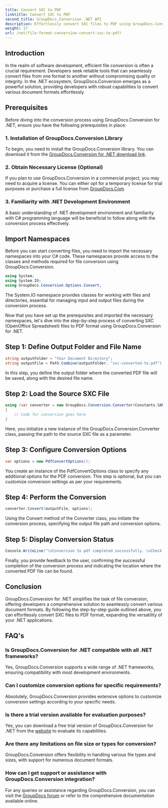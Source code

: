 ```yaml
---
title: Convert SXC to PDF
linktitle: Convert SXC to PDF
second_title: GroupDocs.Conversion .NET API
description: Effortlessly convert SXC files to PDF using GroupDocs.Conversion for .NET. Customize conversion options for seamless integration into your .NET applications.
weight: 17
url: /net/file-format-conversion-convert-sxc-to-pdf/
---
```

## Introduction
In the realm of software development, efficient file conversion is often a crucial requirement. Developers seek reliable tools that can seamlessly convert files from one format to another without compromising quality or integrity. In the .NET ecosystem, GroupDocs.Conversion emerges as a powerful solution, providing developers with robust capabilities to convert various document formats effortlessly.
## Prerequisites
Before diving into the conversion process using GroupDocs.Conversion for .NET, ensure you have the following prerequisites in place:
### 1. Installation of GroupDocs.Conversion Library
To begin, you need to install the GroupDocs.Conversion library. You can download it from the [GroupDocs.Conversion for .NET download link](https://releases.groupdocs.com/conversion/net/).
### 2. Obtain Necessary License (Optional)
If you plan to use GroupDocs.Conversion in a commercial project, you may need to acquire a license. You can either opt for a temporary license for trial purposes or purchase a full license from [GroupDocs.Com](https://purchase.groupdocs.com/buy).
### 3. Familiarity with .NET Development Environment
A basic understanding of .NET development environment and familiarity with C# programming language will be beneficial to follow along with the conversion process effectively.

## Import Namespaces
Before you can start converting files, you need to import the necessary namespaces into your C# code. These namespaces provide access to the classes and methods required for file conversion using GroupDocs.Conversion.

```csharp
using System;
using System.IO;
using GroupDocs.Conversion.Options.Convert;
```

The System.IO namespace provides classes for working with files and directories, essential for managing input and output files during the conversion process.

Now that you have set up the prerequisites and imported the necessary namespaces, let's dive into the step-by-step process of converting SXC (OpenOffice Spreadsheet) files to PDF format using GroupDocs.Conversion for .NET.
## Step 1: Define Output Folder and File Name
```csharp
string outputFolder = "Your Document Directory";
string outputFile = Path.Combine(outputFolder, "sxc-converted-to.pdf");
```
In this step, you define the output folder where the converted PDF file will be saved, along with the desired file name.
## Step 2: Load the Source SXC File
```csharp
using (var converter = new GroupDocs.Conversion.Converter(Constants.SAMPLE_SXC))
{
    // Code for conversion goes here
}
```
Here, you initialize a new instance of the GroupDocs.Conversion.Converter class, passing the path to the source SXC file as a parameter.
## Step 3: Configure Conversion Options
```csharp
var options = new PdfConvertOptions();
```
You create an instance of the PdfConvertOptions class to specify any additional options for the PDF conversion. This step is optional, but you can customize conversion settings as per your requirements.
## Step 4: Perform the Conversion
```csharp
converter.Convert(outputFile, options);
```
Using the Convert method of the Converter class, you initiate the conversion process, specifying the output file path and conversion options.
## Step 5: Display Conversion Status
```csharp
Console.WriteLine("\nConversion to pdf completed successfully. \nCheck output in {0}", outputFolder);
```
Finally, you provide feedback to the user, confirming the successful completion of the conversion process and indicating the location where the converted PDF file can be found.

## Conclusion
GroupDocs.Conversion for .NET simplifies the task of file conversion, offering developers a comprehensive solution to seamlessly convert various document formats. By following the step-by-step guide outlined above, you can effortlessly convert SXC files to PDF format, expanding the versatility of your .NET applications.
## FAQ's
### Is GroupDocs.Conversion for .NET compatible with all .NET frameworks?
Yes, GroupDocs.Conversion supports a wide range of .NET frameworks, ensuring compatibility with most development environments.
### Can I customize conversion options for specific requirements?
Absolutely, GroupDocs.Conversion provides extensive options to customize conversion settings according to your specific needs.
### Is there a trial version available for evaluation purposes?
Yes, you can download a free trial version of GroupDocs.Conversion for .NET from the [website](https://releases.groupdocs.com/conversion/net/) to evaluate its capabilities.
### Are there any limitations on file size or types for conversion?
GroupDocs.Conversion offers flexibility in handling various file types and sizes, with support for numerous document formats.
### How can I get support or assistance with GroupDocs.Conversion integration?
For any queries or assistance regarding GroupDocs.Conversion, you can visit the [GroupDocs forum](https://forum.groupdocs.com/c/conversion/11) or refer to the comprehensive documentation available online.
